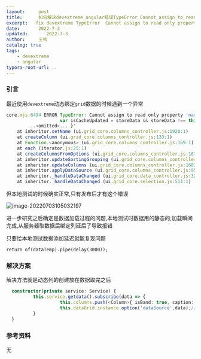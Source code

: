 ```yaml
---
layout:     post
title:      如何解决devextreme_angular错误TypeError_Cannot_assign_to_read_only_property_name_of_function_data
excerpt:   fix devextreme TypeError  Cannot assign to read only property 'name' of function data
date:       2022-7-3
updated:       2022-7-3
author:     王帅
catalog: true
tags:
    - devextreme
    - angular
typora-root-url: ..
---
```


### 引言

最近使用`devextreme`动态绑定`grid`数据的时候遇到一个异常

```js
core.mjs:6494 ERROR TypeError: Cannot assign to read only property 'name' of function 'data => {
                    var isCacheUpdated = storeData && storeData !== this._cachedStoreData;
        ...<omitted>... }'
    at inheritor.setName (ui.grid_core.columns_controller.js:1920:1)
    at createColumn (ui.grid_core.columns_controller.js:133:1)
    at Function.<anonymous> (ui.grid_core.columns_controller.js:169:1)
    at each (iterator.js:25:1)
    at createColumnsFromOptions (ui.grid_core.columns_controller.js:167:25)
    at inheritor.updateSortingGrouping (ui.grid_core.columns_controller.js:1758:1)
    at inheritor.updateColumns (ui.grid_core.columns_controller.js:1682:1)
    at inheritor.applyDataSource (ui.grid_core.columns_controller.js:950:1)
    at inheritor._handleDataChanged (ui.grid_core.data_controller.js:320:29)
    at inheritor._handleDataChanged (ui.grid_core.selection.js:511:1)
```



但本地测试的时候确实正常,只有发布后才有这个错误

![image-20220703105032197](/img/devextreme_assign_to_readonly_property.png)

进一步研究之后确定是数据加载过程的问题,本地测试时数据用的静态的;加载瞬间完成,从服务器取数据后绑定列延后了导致报错

只要给本地测试数据添加延迟就能复现问题

`return of(dataTemp).pipe(delay(3000));`

### 解决方案

解决方法就是动态列的创建放在数据取完之后

```ts
  constructor(private service: Service) {
          this.service.getdata().subscribe(data => {              
            	    this.columns.push(<Column>{ isBand: true, caption: xxx,columns:listmidcol });//先创建列
                    this.dataGrid.instance.option('dataSource',data);//再绑定数据
          }
  }
```

### 参考资料
无
